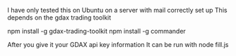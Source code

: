 I have only tested this on Ubuntu on a server with mail correctly set up
This depends on the gdax trading toolkit

npm install -g gdax-trading-toolkit
npm install -g commander

After you give it your GDAX api key information
It can be run with node fill.js

